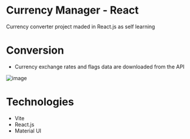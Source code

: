 # Currency Manager - React 
Currency converter project maded in React.js as self learning

# Conversion
- Currency exchange rates and flags data are downloaded from the API

![image](https://github.com/BugLurker404/currency-manager-js/assets/92109490/8ff125cf-abc2-4a05-be7f-382a8538d06d)


# Technologies
- Vite
- React.js 
- Material UI
